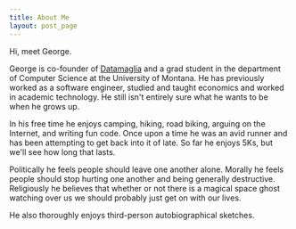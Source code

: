```yaml
---
title: About Me
layout: post_page
---
```

Hi, meet George.

George is co-founder of [Datamaglia](http://datamaglia.com) and a grad student
in the department of Computer Science at the University of Montana. He has
previously worked as a software engineer, studied and taught economics and
worked in academic technology. He still isn't entirely sure what he wants to be
when he grows up.

In his free time he enjoys camping, hiking, road biking, arguing on the
Internet, and writing fun code. Once upon a time he was an avid runner and has
been attempting to get back into it of late. So far he enjoys 5Ks, but we'll see
how long that lasts.

Politically he feels people should leave one another alone. Morally he feels
people should stop hurting one another and being generally destructive.
Religiously he believes that whether or not there is a magical space ghost
watching over us we should probably just get on with our lives.

He also thoroughly enjoys third-person autobiographical sketches.
